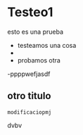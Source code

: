 # Testeo1

esto es una prueba
- testeamos una cosa
-
- probamos otra

-ppppwefjasdf
## otro titulo

    modificaciopmj
dvbv